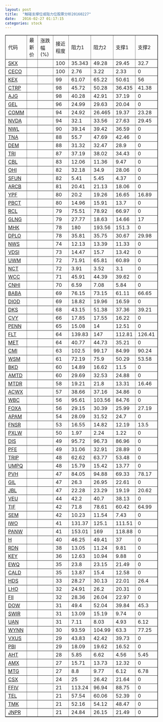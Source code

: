 ```yaml
---
layout: post
title:  "触碰支撑位或阻力位股票分析20160227"
date:   2016-02-27 01:17:15
categories: stock
---
```

<script type="text/javascript">
var stockList = []
stockList.push('gb_skx');
stockList.push('gb_ceco');
stockList.push('gb_kex');
stockList.push('gb_ctrp');
stockList.push('gb_ajg');
stockList.push('gb_gel');
stockList.push('gb_comm');
stockList.push('gb_nvda');
stockList.push('gb_nwl');
stockList.push('gb_tna');
stockList.push('gb_dem');
stockList.push('gb_tri');
stockList.push('gb_cbl');
stockList.push('gb_ohi');
stockList.push('gb_sfun');
stockList.push('gb_arcb');
stockList.push('gb_ypf');
stockList.push('gb_pbct');
stockList.push('gb_rcl');
stockList.push('gb_glng');
stockList.push('gb_mhk');
stockList.push('gb_dplo');
stockList.push('gb_nws');
stockList.push('gb_vdsi');
stockList.push('gb_uwm');
stockList.push('gb_nct');
stockList.push('gb_wcc');
stockList.push('gb_cnhi');
stockList.push('gb_baba');
stockList.push('gb_diod');
stockList.push('gb_dks');
stockList.push('gb_cvy');
stockList.push('gb_penn');
stockList.push('gb_flt');
stockList.push('gb_met');
stockList.push('gb_cmi');
stockList.push('gb_wsm');
stockList.push('gb_bkd');
stockList.push('gb_amtd');
stockList.push('gb_mtdr');
stockList.push('gb_acwx');
stockList.push('gb_wbc');
stockList.push('gb_foxa');
stockList.push('gb_apam');
stockList.push('gb_fnsr');
stockList.push('gb_pxlw');
stockList.push('gb_dis');
stockList.push('gb_pfe');
stockList.push('gb_trip');
stockList.push('gb_umpq');
stockList.push('gb_pvh');
stockList.push('gb_gil');
stockList.push('gb_jbl');
stockList.push('gb_veu');
stockList.push('gb_tif');
stockList.push('gb_sem');
stockList.push('gb_iwo');
stockList.push('gb_panw');
stockList.push('gb_h');
stockList.push('gb_rdn');
stockList.push('gb_key');
stockList.push('gb_ewq');
stockList.push('gb_cald');
stockList.push('gb_hds');
stockList.push('gb_lho');
stockList.push('gb_fii');
stockList.push('gb_dow');
stockList.push('gb_swir');
stockList.push('gb_uan');
stockList.push('gb_wynn');
stockList.push('gb_vxus');
stockList.push('gb_pbi');
stockList.push('gb_aht');
stockList.push('gb_amx');
stockList.push('gb_mtg');
stockList.push('gb_csx');
stockList.push('gb_ffiv');
stockList.push('gb_tel');
stockList.push('gb_tmk');
stockList.push('gb_jnpr');
</script>
<table border="1">
 <tr>
 <td>代码</td>
 <td>最新价</td>
 <td>涨跌幅(%)</td>
 <td>接近程度</td>
 <td>阻力1</td>
 <td>阻力2</td>
 <td>支撑1</td>
 <td>支撑2</td>
</tr>
  <tr id="skx" class="green">
  <td><a href="http://stock.finance.sina.com.cn/usstock/quotes/SKX.html" target="_blank">SKX</a></td><td></td><td></td><td>100</td><td>35.343</td><td>49.28</td><td>29.45</td><td>32.7</td></tr>
  <tr id="ceco" class="red">
  <td><a href="http://stock.finance.sina.com.cn/usstock/quotes/CECO.html" target="_blank">CECO</a></td><td></td><td></td><td>100</td><td>2.76</td><td>3.22</td><td>2.33</td><td>0</td></tr>
  <tr id="kex" class="green">
  <td><a href="http://stock.finance.sina.com.cn/usstock/quotes/KEX.html" target="_blank">KEX</a></td><td></td><td></td><td>99</td><td>61.07</td><td>65.22</td><td>50.61</td><td>56</td></tr>
  <tr id="ctrp" class="green">
  <td><a href="http://stock.finance.sina.com.cn/usstock/quotes/CTRP.html" target="_blank">CTRP</a></td><td></td><td></td><td>98</td><td>45.72</td><td>50.28</td><td>36.435</td><td>41.38</td></tr>
  <tr id="ajg" class="red">
  <td><a href="http://stock.finance.sina.com.cn/usstock/quotes/AJG.html" target="_blank">AJG</a></td><td></td><td></td><td>98</td><td>40.28</td><td>42.91</td><td>37.19</td><td>0</td></tr>
  <tr id="gel" class="red">
  <td><a href="http://stock.finance.sina.com.cn/usstock/quotes/GEL.html" target="_blank">GEL</a></td><td></td><td></td><td>96</td><td>24.99</td><td>29.63</td><td>20.04</td><td>0</td></tr>
  <tr id="comm" class="green">
  <td><a href="http://stock.finance.sina.com.cn/usstock/quotes/COMM.html" target="_blank">COMM</a></td><td></td><td></td><td>94</td><td>24.92</td><td>26.465</td><td>19.37</td><td>23.28</td></tr>
  <tr id="nvda" class="red">
  <td><a href="http://stock.finance.sina.com.cn/usstock/quotes/NVDA.html" target="_blank">NVDA</a></td><td></td><td></td><td>94</td><td>32.1</td><td>33.56</td><td>27.63</td><td>29.45</td></tr>
  <tr id="nwl" class="red">
  <td><a href="http://stock.finance.sina.com.cn/usstock/quotes/NWL.html" target="_blank">NWL</a></td><td></td><td></td><td>90</td><td>39.14</td><td>39.42</td><td>36.59</td><td>0</td></tr>
  <tr id="tna" class="red">
  <td><a href="http://stock.finance.sina.com.cn/usstock/quotes/TNA.html" target="_blank">TNA</a></td><td></td><td></td><td>88</td><td>55.7</td><td>47.69</td><td>42.46</td><td>0</td></tr>
  <tr id="dem" class="red">
  <td><a href="http://stock.finance.sina.com.cn/usstock/quotes/DEM.html" target="_blank">DEM</a></td><td></td><td></td><td>88</td><td>31.32</td><td>32.47</td><td>28.9</td><td>0</td></tr>
  <tr id="tri" class="red">
  <td><a href="http://stock.finance.sina.com.cn/usstock/quotes/TRI.html" target="_blank">TRI</a></td><td></td><td></td><td>87</td><td>37.19</td><td>38.02</td><td>34.43</td><td>0</td></tr>
  <tr id="cbl" class="red">
  <td><a href="http://stock.finance.sina.com.cn/usstock/quotes/CBL.html" target="_blank">CBL</a></td><td></td><td></td><td>83</td><td>12.06</td><td>11.36</td><td>9.47</td><td>0</td></tr>
  <tr id="ohi" class="red">
  <td><a href="http://stock.finance.sina.com.cn/usstock/quotes/OHI.html" target="_blank">OHI</a></td><td></td><td></td><td>82</td><td>32.18</td><td>34.9</td><td>28.06</td><td>0</td></tr>
  <tr id="sfun" class="red">
  <td><a href="http://stock.finance.sina.com.cn/usstock/quotes/SFUN.html" target="_blank">SFUN</a></td><td></td><td></td><td>82</td><td>5.41</td><td>5.45</td><td>4.37</td><td>0</td></tr>
  <tr id="arcb" class="red">
  <td><a href="http://stock.finance.sina.com.cn/usstock/quotes/ARCB.html" target="_blank">ARCB</a></td><td></td><td></td><td>81</td><td>20.41</td><td>21.13</td><td>18.06</td><td>0</td></tr>
  <tr id="ypf" class="red">
  <td><a href="http://stock.finance.sina.com.cn/usstock/quotes/YPF.html" target="_blank">YPF</a></td><td></td><td></td><td>80</td><td>20.2</td><td>19.26</td><td>16.65</td><td>16.89</td></tr>
  <tr id="pbct" class="red">
  <td><a href="http://stock.finance.sina.com.cn/usstock/quotes/PBCT.html" target="_blank">PBCT</a></td><td></td><td></td><td>80</td><td>14.96</td><td>15.91</td><td>13.7</td><td>0</td></tr>
  <tr id="rcl" class="red">
  <td><a href="http://stock.finance.sina.com.cn/usstock/quotes/RCL.html" target="_blank">RCL</a></td><td></td><td></td><td>79</td><td>75.51</td><td>78.92</td><td>66.97</td><td>0</td></tr>
  <tr id="glng" class="red">
  <td><a href="http://stock.finance.sina.com.cn/usstock/quotes/GLNG.html" target="_blank">GLNG</a></td><td></td><td></td><td>79</td><td>27.77</td><td>18.63</td><td>14.66</td><td>17</td></tr>
  <tr id="mhk" class="red">
  <td><a href="http://stock.finance.sina.com.cn/usstock/quotes/MHK.html" target="_blank">MHK</a></td><td></td><td></td><td>78</td><td>180</td><td>193.56</td><td>151.3</td><td>0</td></tr>
  <tr id="dplo" class="red">
  <td><a href="http://stock.finance.sina.com.cn/usstock/quotes/DPLO.html" target="_blank">DPLO</a></td><td></td><td></td><td>78</td><td>35.81</td><td>35.75</td><td>30.67</td><td>29.98</td></tr>
  <tr id="nws" class="green">
  <td><a href="http://stock.finance.sina.com.cn/usstock/quotes/NWS.html" target="_blank">NWS</a></td><td></td><td></td><td>74</td><td>12.13</td><td>13.39</td><td>11.33</td><td>0</td></tr>
  <tr id="vdsi" class="red">
  <td><a href="http://stock.finance.sina.com.cn/usstock/quotes/VDSI.html" target="_blank">VDSI</a></td><td></td><td></td><td>73</td><td>14.47</td><td>15.7</td><td>13.42</td><td>0</td></tr>
  <tr id="uwm" class="red">
  <td><a href="http://stock.finance.sina.com.cn/usstock/quotes/UWM.html" target="_blank">UWM</a></td><td></td><td></td><td>72</td><td>71.91</td><td>65.81</td><td>60.89</td><td>0</td></tr>
  <tr id="nct" class="red">
  <td><a href="http://stock.finance.sina.com.cn/usstock/quotes/NCT.html" target="_blank">NCT</a></td><td></td><td></td><td>72</td><td>3.91</td><td>3.52</td><td>3.1</td><td>0</td></tr>
  <tr id="wcc" class="red">
  <td><a href="http://stock.finance.sina.com.cn/usstock/quotes/WCC.html" target="_blank">WCC</a></td><td></td><td></td><td>71</td><td>45.91</td><td>44.39</td><td>39.62</td><td>0</td></tr>
  <tr id="cnhi" class="red">
  <td><a href="http://stock.finance.sina.com.cn/usstock/quotes/CNHI.html" target="_blank">CNHI</a></td><td></td><td></td><td>70</td><td>6.59</td><td>7.08</td><td>5.84</td><td>0</td></tr>
  <tr id="baba" class="green">
  <td><a href="http://stock.finance.sina.com.cn/usstock/quotes/BABA.html" target="_blank">BABA</a></td><td></td><td></td><td>69</td><td>76.15</td><td>73.15</td><td>61.11</td><td>66.65</td></tr>
  <tr id="diod" class="red">
  <td><a href="http://stock.finance.sina.com.cn/usstock/quotes/DIOD.html" target="_blank">DIOD</a></td><td></td><td></td><td>69</td><td>18.82</td><td>19.96</td><td>16.59</td><td>0</td></tr>
  <tr id="dks" class="red">
  <td><a href="http://stock.finance.sina.com.cn/usstock/quotes/DKS.html" target="_blank">DKS</a></td><td></td><td></td><td>68</td><td>43.15</td><td>51.38</td><td>37.36</td><td>39.21</td></tr>
  <tr id="cvy" class="red">
  <td><a href="http://stock.finance.sina.com.cn/usstock/quotes/CVY.html" target="_blank">CVY</a></td><td></td><td></td><td>66</td><td>17.85</td><td>17.55</td><td>16.22</td><td>0</td></tr>
  <tr id="penn" class="red">
  <td><a href="http://stock.finance.sina.com.cn/usstock/quotes/PENN.html" target="_blank">PENN</a></td><td></td><td></td><td>65</td><td>15.08</td><td>14</td><td>12.51</td><td>0</td></tr>
  <tr id="flt" class="green">
  <td><a href="http://stock.finance.sina.com.cn/usstock/quotes/FLT.html" target="_blank">FLT</a></td><td></td><td></td><td>64</td><td>139.83</td><td>147</td><td>112.81</td><td>126.41</td></tr>
  <tr id="met" class="red">
  <td><a href="http://stock.finance.sina.com.cn/usstock/quotes/MET.html" target="_blank">MET</a></td><td></td><td></td><td>64</td><td>40.77</td><td>44.73</td><td>35.21</td><td>0</td></tr>
  <tr id="cmi" class="red">
  <td><a href="http://stock.finance.sina.com.cn/usstock/quotes/CMI.html" target="_blank">CMI</a></td><td></td><td></td><td>63</td><td>102.5</td><td>99.17</td><td>84.99</td><td>90.24</td></tr>
  <tr id="wsm" class="green">
  <td><a href="http://stock.finance.sina.com.cn/usstock/quotes/WSM.html" target="_blank">WSM</a></td><td></td><td></td><td>61</td><td>72.19</td><td>75.9</td><td>50.29</td><td>53.58</td></tr>
  <tr id="bkd" class="red">
  <td><a href="http://stock.finance.sina.com.cn/usstock/quotes/BKD.html" target="_blank">BKD</a></td><td></td><td></td><td>60</td><td>14.89</td><td>16.62</td><td>11.5</td><td>0</td></tr>
  <tr id="amtd" class="red">
  <td><a href="http://stock.finance.sina.com.cn/usstock/quotes/AMTD.html" target="_blank">AMTD</a></td><td></td><td></td><td>60</td><td>29.69</td><td>32.53</td><td>24.88</td><td>0</td></tr>
  <tr id="mtdr" class="green">
  <td><a href="http://stock.finance.sina.com.cn/usstock/quotes/MTDR.html" target="_blank">MTDR</a></td><td></td><td></td><td>58</td><td>19.21</td><td>21.8</td><td>13.31</td><td>16.46</td></tr>
  <tr id="acwx" class="red">
  <td><a href="http://stock.finance.sina.com.cn/usstock/quotes/ACWX.html" target="_blank">ACWX</a></td><td></td><td></td><td>57</td><td>38.66</td><td>37.16</td><td>34.86</td><td>0</td></tr>
  <tr id="wbc" class="red">
  <td><a href="http://stock.finance.sina.com.cn/usstock/quotes/WBC.html" target="_blank">WBC</a></td><td></td><td></td><td>56</td><td>95.61</td><td>103.56</td><td>84.76</td><td>0</td></tr>
  <tr id="foxa" class="green">
  <td><a href="http://stock.finance.sina.com.cn/usstock/quotes/FOXA.html" target="_blank">FOXA</a></td><td></td><td></td><td>56</td><td>29.15</td><td>30.39</td><td>25.99</td><td>27.19</td></tr>
  <tr id="apam" class="red">
  <td><a href="http://stock.finance.sina.com.cn/usstock/quotes/APAM.html" target="_blank">APAM</a></td><td></td><td></td><td>54</td><td>28.09</td><td>31.52</td><td>24.7</td><td>0</td></tr>
  <tr id="fnsr" class="red">
  <td><a href="http://stock.finance.sina.com.cn/usstock/quotes/FNSR.html" target="_blank">FNSR</a></td><td></td><td></td><td>53</td><td>16.55</td><td>14.82</td><td>12.19</td><td>13.5</td></tr>
  <tr id="pxlw" class="red">
  <td><a href="http://stock.finance.sina.com.cn/usstock/quotes/PXLW.html" target="_blank">PXLW</a></td><td></td><td></td><td>50</td><td>1.97</td><td>2.24</td><td>1.22</td><td>0</td></tr>
  <tr id="dis" class="red">
  <td><a href="http://stock.finance.sina.com.cn/usstock/quotes/DIS.html" target="_blank">DIS</a></td><td></td><td></td><td>49</td><td>95.72</td><td>96.73</td><td>86.96</td><td>0</td></tr>
  <tr id="pfe" class="red">
  <td><a href="http://stock.finance.sina.com.cn/usstock/quotes/PFE.html" target="_blank">PFE</a></td><td></td><td></td><td>49</td><td>31.06</td><td>32.91</td><td>28.89</td><td>0</td></tr>
  <tr id="trip" class="red">
  <td><a href="http://stock.finance.sina.com.cn/usstock/quotes/TRIP.html" target="_blank">TRIP</a></td><td></td><td></td><td>48</td><td>62.62</td><td>63.77</td><td>53.48</td><td>0</td></tr>
  <tr id="umpq" class="red">
  <td><a href="http://stock.finance.sina.com.cn/usstock/quotes/UMPQ.html" target="_blank">UMPQ</a></td><td></td><td></td><td>48</td><td>15.79</td><td>15.42</td><td>13.77</td><td>0</td></tr>
  <tr id="pvh" class="green">
  <td><a href="http://stock.finance.sina.com.cn/usstock/quotes/PVH.html" target="_blank">PVH</a></td><td></td><td></td><td>47</td><td>84.05</td><td>94.88</td><td>69.33</td><td>78.17</td></tr>
  <tr id="gil" class="red">
  <td><a href="http://stock.finance.sina.com.cn/usstock/quotes/GIL.html" target="_blank">GIL</a></td><td></td><td></td><td>47</td><td>26.3</td><td>26.95</td><td>22.61</td><td>0</td></tr>
  <tr id="jbl" class="green">
  <td><a href="http://stock.finance.sina.com.cn/usstock/quotes/JBL.html" target="_blank">JBL</a></td><td></td><td></td><td>47</td><td>22.28</td><td>23.29</td><td>19.19</td><td>20.62</td></tr>
  <tr id="veu" class="red">
  <td><a href="http://stock.finance.sina.com.cn/usstock/quotes/VEU.html" target="_blank">VEU</a></td><td></td><td></td><td>44</td><td>42.2</td><td>40.7</td><td>38.13</td><td>0</td></tr>
  <tr id="tif" class="green">
  <td><a href="http://stock.finance.sina.com.cn/usstock/quotes/TIF.html" target="_blank">TIF</a></td><td></td><td></td><td>42</td><td>71.8</td><td>78.61</td><td>60.42</td><td>64.99</td></tr>
  <tr id="sem" class="red">
  <td><a href="http://stock.finance.sina.com.cn/usstock/quotes/SEM.html" target="_blank">SEM</a></td><td></td><td></td><td>42</td><td>10.23</td><td>11.54</td><td>7.43</td><td>0</td></tr>
  <tr id="iwo" class="red">
  <td><a href="http://stock.finance.sina.com.cn/usstock/quotes/IWO.html" target="_blank">IWO</a></td><td></td><td></td><td>41</td><td>131.37</td><td>125.1</td><td>111.51</td><td>0</td></tr>
  <tr id="panw" class="red">
  <td><a href="http://stock.finance.sina.com.cn/usstock/quotes/PANW.html" target="_blank">PANW</a></td><td></td><td></td><td>41</td><td>153.01</td><td>169</td><td>118.88</td><td>0</td></tr>
  <tr id="h" class="red">
  <td><a href="http://stock.finance.sina.com.cn/usstock/quotes/H.html" target="_blank">H</a></td><td></td><td></td><td>40</td><td>46.25</td><td>49.41</td><td>37</td><td>0</td></tr>
  <tr id="rdn" class="red">
  <td><a href="http://stock.finance.sina.com.cn/usstock/quotes/RDN.html" target="_blank">RDN</a></td><td></td><td></td><td>38</td><td>13.05</td><td>11.24</td><td>9.81</td><td>0</td></tr>
  <tr id="key" class="red">
  <td><a href="http://stock.finance.sina.com.cn/usstock/quotes/KEY.html" target="_blank">KEY</a></td><td></td><td></td><td>36</td><td>12.63</td><td>10.94</td><td>9.88</td><td>0</td></tr>
  <tr id="ewq" class="red">
  <td><a href="http://stock.finance.sina.com.cn/usstock/quotes/EWQ.html" target="_blank">EWQ</a></td><td></td><td></td><td>35</td><td>23.8</td><td>23.15</td><td>21.49</td><td>0</td></tr>
  <tr id="cald" class="red">
  <td><a href="http://stock.finance.sina.com.cn/usstock/quotes/CALD.html" target="_blank">CALD</a></td><td></td><td></td><td>35</td><td>13.87</td><td>15.4</td><td>12.58</td><td>0</td></tr>
  <tr id="hds" class="red">
  <td><a href="http://stock.finance.sina.com.cn/usstock/quotes/HDS.html" target="_blank">HDS</a></td><td></td><td></td><td>33</td><td>28.27</td><td>30.13</td><td>22.01</td><td>26.4</td></tr>
  <tr id="lho" class="red">
  <td><a href="http://stock.finance.sina.com.cn/usstock/quotes/LHO.html" target="_blank">LHO</a></td><td></td><td></td><td>32</td><td>24.91</td><td>26.2</td><td>20.31</td><td>0</td></tr>
  <tr id="fii" class="green">
  <td><a href="http://stock.finance.sina.com.cn/usstock/quotes/FII.html" target="_blank">FII</a></td><td></td><td></td><td>32</td><td>28.36</td><td>26.04</td><td>22.97</td><td>0</td></tr>
  <tr id="dow" class="red">
  <td><a href="http://stock.finance.sina.com.cn/usstock/quotes/DOW.html" target="_blank">DOW</a></td><td></td><td></td><td>31</td><td>49.4</td><td>52.04</td><td>39.84</td><td>45.3</td></tr>
  <tr id="swir" class="red">
  <td><a href="http://stock.finance.sina.com.cn/usstock/quotes/SWIR.html" target="_blank">SWIR</a></td><td></td><td></td><td>31</td><td>13.09</td><td>15.19</td><td>9.74</td><td>0</td></tr>
  <tr id="uan" class="red">
  <td><a href="http://stock.finance.sina.com.cn/usstock/quotes/UAN.html" target="_blank">UAN</a></td><td></td><td></td><td>31</td><td>7.11</td><td>8.03</td><td>4.93</td><td>6.12</td></tr>
  <tr id="wynn" class="green">
  <td><a href="http://stock.finance.sina.com.cn/usstock/quotes/WYNN.html" target="_blank">WYNN</a></td><td></td><td></td><td>30</td><td>93.59</td><td>104.99</td><td>63.3</td><td>77.25</td></tr>
  <tr id="vxus" class="red">
  <td><a href="http://stock.finance.sina.com.cn/usstock/quotes/VXUS.html" target="_blank">VXUS</a></td><td></td><td></td><td>29</td><td>43.83</td><td>42.42</td><td>39.73</td><td>0</td></tr>
  <tr id="pbi" class="red">
  <td><a href="http://stock.finance.sina.com.cn/usstock/quotes/PBI.html" target="_blank">PBI</a></td><td></td><td></td><td>29</td><td>18.09</td><td>19.62</td><td>16.52</td><td>0</td></tr>
  <tr id="aht" class="green">
  <td><a href="http://stock.finance.sina.com.cn/usstock/quotes/AHT.html" target="_blank">AHT</a></td><td></td><td></td><td>28</td><td>5.85</td><td>6.62</td><td>4.56</td><td>5.45</td></tr>
  <tr id="amx" class="red">
  <td><a href="http://stock.finance.sina.com.cn/usstock/quotes/AMX.html" target="_blank">AMX</a></td><td></td><td></td><td>27</td><td>15.71</td><td>13.73</td><td>12.32</td><td>0</td></tr>
  <tr id="mtg" class="green">
  <td><a href="http://stock.finance.sina.com.cn/usstock/quotes/MTG.html" target="_blank">MTG</a></td><td></td><td></td><td>27</td><td>8.8</td><td>9.77</td><td>6.12</td><td>6.78</td></tr>
  <tr id="csx" class="red">
  <td><a href="http://stock.finance.sina.com.cn/usstock/quotes/CSX.html" target="_blank">CSX</a></td><td></td><td></td><td>24</td><td>25</td><td>26.42</td><td>21.64</td><td>0</td></tr>
  <tr id="ffiv" class="green">
  <td><a href="http://stock.finance.sina.com.cn/usstock/quotes/FFIV.html" target="_blank">FFIV</a></td><td></td><td></td><td>21</td><td>113.24</td><td>96.94</td><td>88.75</td><td>0</td></tr>
  <tr id="tel" class="green">
  <td><a href="http://stock.finance.sina.com.cn/usstock/quotes/TEL.html" target="_blank">TEL</a></td><td></td><td></td><td>21</td><td>57.54</td><td>60.06</td><td>52.39</td><td>0</td></tr>
  <tr id="tmk" class="green">
  <td><a href="http://stock.finance.sina.com.cn/usstock/quotes/TMK.html" target="_blank">TMK</a></td><td></td><td></td><td>21</td><td>52.16</td><td>54.12</td><td>48.47</td><td>0</td></tr>
  <tr id="jnpr" class="red">
  <td><a href="http://stock.finance.sina.com.cn/usstock/quotes/JNPR.html" target="_blank">JNPR</a></td><td></td><td></td><td>21</td><td>24.84</td><td>26.15</td><td>21.49</td><td>0</td></tr>
</table>
